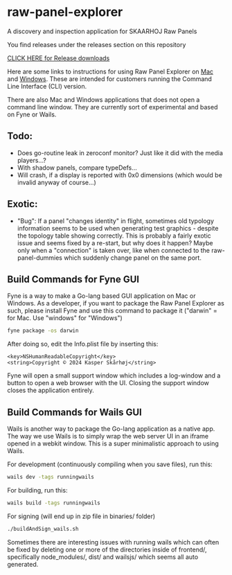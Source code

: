 # raw-panel-explorer
A discovery and inspection application for SKAARHOJ Raw Panels

You find releases under the releases section on this repository

[CLICK HERE for Release downloads](https://github.com/SKAARHOJ/raw-panel-explorer/releases)

Here are some links to instructions for using Raw Panel Explorer on [Mac](https://wiki.skaarhoj.com/books/applications/page/running-cli-applications-mac) and [Windows](https://wiki.skaarhoj.com/books/applications/page/running-cli-applications-windows). These are intended for customers running the Command Line Interface (CLI) version.

There are also Mac and Windows applications that does not open a command line window. They are currently sort of experimental and based on Fyne or Wails. 


## Todo:
- Does go-routine leak in zeroconf monitor? Just like it did with the media players...?
- With shadow panels, compare typeDefs...
- Will crash, if a display is reported with 0x0 dimensions (which would be invalid anyway of course...)

## Exotic:
- "Bug": If a panel "changes identity" in flight, sometimes old typology information seems to be used when generating test graphics - despite the topology table showing correctly. This is probably a fairly exotic issue and seems fixed by a re-start, but why does it happen? Maybe only when a "connection" is taken over, like when connected to the raw-panel-dummies which suddenly change panel on the same port.

## Build Commands for Fyne GUI
Fyne is a way to make a Go-lang based GUI application on Mac or Windows. As a developer, if you want to package the Raw Panel Explorer as such, please install Fyne and use this command to package it ("darwin" = for Mac. Use "windows" for "Windows")

```bash
fyne package -os darwin
```

After doing so, edit the Info.plist file by inserting this:

	<key>NSHumanReadableCopyright</key>
	<string>Copyright © 2024 Kasper Skårhøj</string>

Fyne will open a small support window which includes a log-window and a button to open a web browser with the UI. Closing the support window closes the application entirely.

## Build Commands for Wails GUI
Wails is another way to package the Go-lang application as a native app. The way we use Wails is to simply wrap the web server UI in an iframe opened in a webkit window. This is a super minimalistic approach to using Wails.


For development (continuously compiling when you save files), run this:

```bash
wails dev -tags runningwails  
```

For building, run this:

```bash
wails build -tags runningwails
```

For signing (will end up in zip file in binaries/ folder)
```bash
./buildAndSign_wails.sh         
```


Sometimes there are interesting issues with running wails which can often be fixed by deleting one or more of the directories inside of frontend/, specifically node_modules/, dist/ and wailsjs/ which seems all auto generated.